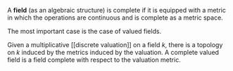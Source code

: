 A __field__ (as an algebraic structure) is complete if it is equipped with a metric in which the operations are continuous and is complete as a metric space. 

The most important case is the case of valued fields.

Given a multiplicative [[discrete valuation]] on a field $k$, there is a topology on $k$ induced by the metrics induced by the valuation. A complete valued field is a field complete with respect to the valuation metric. 

